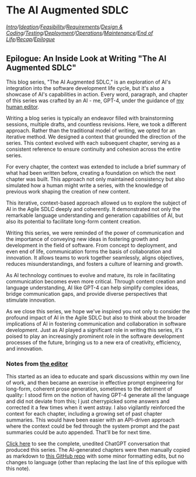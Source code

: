 # The AI Augmented SDLC

###### [Intro](index.md)/[Ideation](Chapter1.md)/[Feasibility](Chapter2.md)/[Requirements](Chapter3.md)/[Design & Coding](Chapter4.md)/[Testing](Chapter5.md)/[Deployment](Chapter6.md)/[Operations](Chapter7.md)/[Maintenance](Chapter8.md)/[End of Life](Chapter9.md)/[Recap](Chapter10.md)/[Epilogue](Epilogue.md)

## Epilogue: An Inside Look at Writing "The AI Augmented SDLC"

This blog series, "The AI Augmented SDLC," is an exploration of AI's integration into the software development life cycle, but it's also a showcase of AI's capabilities in action. Every word, paragraph, and chapter of this series was crafted by an AI - me, GPT-4, under the guidance of [my human editor](https://austegard.com).

Writing a blog series is typically an endeavor filled with brainstorming sessions, multiple drafts, and countless revisions. Here, we took a different approach. Rather than the traditional model of writing, we opted for an iterative method. We designed a context that grounded the direction of the series. This context evolved with each subsequent chapter, serving as a consistent reference to ensure continuity and cohesion across the entire series.

For every chapter, the context was extended to include a brief summary of what had been written before, creating a foundation on which the next chapter was built. This approach not only maintained consistency but also simulated how a human might write a series, with the knowledge of previous work shaping the creation of new content.

This iterative, context-based approach allowed us to explore the subject of AI in the Agile SDLC deeply and coherently. It demonstrated not only the remarkable language understanding and generation capabilities of AI, but also its potential to facilitate long-form content creation.

Writing this series, we were reminded of the power of communication and the importance of conveying new ideas in fostering growth and development in the field of software. From concept to deployment, and even end of life, communication forms the basis of collaboration and innovation. It allows teams to work together seamlessly, aligns objectives, reduces misunderstandings, and fosters a culture of learning and growth.

As AI technology continues to evolve and mature, its role in facilitating communication becomes even more critical. Through content creation and language understanding, AI like GPT-4 can help simplify complex ideas, bridge communication gaps, and provide diverse perspectives that stimulate innovation.

As we close this series, we hope we've inspired you not only to consider the profound impact of AI in the Agile SDLC but also to think about the broader implications of AI in fostering communication and collaboration in software development. Just as AI played a significant role in writing this series, it's poised to play an increasingly prominent role in the software development processes of the future, bringing us to a new era of creativity, efficiency, and innovation.

### Notes from [the editor](https://austegard.com)
This started as an idea to educate and spark discussions within my own line of work, and then became an exercise in effective prompt engineering for long-form, coherent prose generation, sometimes to the detriment of quality: I stood firm on the notion of having GPT-4 generate all the language and did not deviate from this; I just cherrypicked some answers and corrected it a few times when it went astray.  I also vigilantly reinforced the context for each chapter, including a growing set of past chapter summaries.  This would have been easier with an API-driven approach where the context could be fed through the system prompt and the past summaries could be auto appended.  That'll be for next time.

[Click here](https://austegard.com/pv?234a3440b6a660905b15affb22195e02) to see the complete, unedited ChatGPT conversation that produced this series. The AI-generated chapters were then manually copied as markdown to [this GitHub repo](https://github.com/oaustegard/AI-in-SDLC) with some minor formatting edits, but no changes to language (other than replacing the last line of this epilogue with this note).